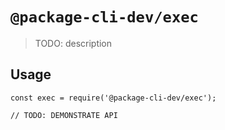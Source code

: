 # `@package-cli-dev/exec`

> TODO: description

## Usage

```
const exec = require('@package-cli-dev/exec');

// TODO: DEMONSTRATE API
```

